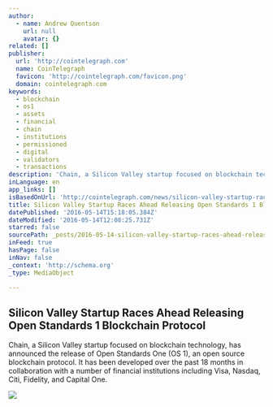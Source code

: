 ```yaml
---
author:
  - name: Andrew Quentson
    url: null
    avatar: {}
related: []
publisher:
  url: 'http://cointelegraph.com'
  name: CoinTelegraph
  favicon: 'http://cointelegraph.com/favicon.png'
  domain: cointelegraph.com
keywords:
  - blockchain
  - os1
  - assets
  - financial
  - chain
  - institutions
  - permissioned
  - digital
  - validators
  - transactions
description: 'Chain, a Silicon Valley startup focused on blockchain technology, has announced the release of Open Standards One (OS 1), an open source blockchain protocol. It has been developed over the past 18 months in collaboration with a number of financial institutions including Visa, Nasdaq, Citi, Fidelity, and Capital One.'
inLanguage: en
app_links: []
isBasedOnUrl: 'http://cointelegraph.com/news/silicon-valley-startup-races-ahead-releasing-open-standards-1-blockchain-protocol'
title: Silicon Valley Startup Races Ahead Releasing Open Standards 1 Blockchain Protocol
datePublished: '2016-05-14T15:18:05.384Z'
dateModified: '2016-05-14T12:08:25.731Z'
starred: false
sourcePath: _posts/2016-05-14-silicon-valley-startup-races-ahead-releasing-open-standards.md
inFeed: true
hasPage: false
inNav: false
_context: 'http://schema.org'
_type: MediaObject

---
```

<article style=""><h1>Silicon Valley Startup Races Ahead Releasing Open Standards 1 Blockchain Protocol</h1><p>Chain, a Silicon Valley startup focused on blockchain technology, has announced the release of Open Standards One (OS 1), an open source blockchain protocol. It has been developed over the past 18 months in collaboration with a number of financial institutions including Visa, Nasdaq, Citi, Fidelity, and Capital One.</p><img src="http://cointelegraph.com/images/725_aHR0cDovL2NvaW50ZWxlZ3JhcGguY29tL3N0b3JhZ2UvdXBsb2Fkcy92aWV3L2UyZDdhMDkzMWUyMzcyMWZiZDI4NjllZDM1YmQ5Y2RhLmpwZw==.jpg" /></article>